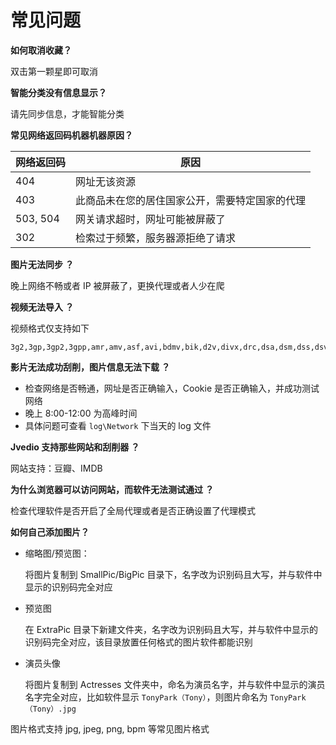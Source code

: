 # 常见问题

**如何取消收藏？**

双击第一颗星即可取消

**智能分类没有信息显示？**

请先同步信息，才能智能分类

**常见网络返回码机器机器原因？**

| 网络返回码 | 原因                                           |
| ---------- | ---------------------------------------------- |
| 404        | 网址无该资源                                   |
| 403        | 此商品未在您的居住国家公开，需要特定国家的代理 |
| 503, 504   | 网关请求超时，网址可能被屏蔽了                 |
| 302        | 检索过于频繁，服务器源拒绝了请求               |

**图片无法同步 ？**

晚上网络不畅或者 IP 被屏蔽了，更换代理或者人少在爬

**视频无法导入 ？**

视频格式仅支持如下

```
3g2,3gp,3gp2,3gpp,amr,amv,asf,avi,bdmv,bik,d2v,divx,drc,dsa,dsm,dss,dsv,evo,f4v,flc,fli,flic,flv,hdmov,ifo,ivf,m1v,m2p,m2t,m2ts,m2v,m4b,m4p,m4v,mkv,mp2v,mp4,mp4v,mpe,mpeg,mpg,mpls,mpv2,mpv4,mov,mts,ogm,ogv,pss,pva,qt,ram,ratdvd,rm,rmm,rmvb,roq,rpm,smil,smk,swf,tp,tpr,ts,vob,vp6,webm,wm,wmp,wmv
```

**影片无法成功刮削，图片信息无法下载 ？**

- 检查网络是否畅通，网址是否正确输入，Cookie 是否正确输入，并成功测试网络
- 晚上 8:00-12:00 为高峰时间
- 具体问题可查看 `log\Network` 下当天的 log 文件

**Jvedio 支持那些网站和刮削器 ？**

网站支持：豆瓣、IMDB

**为什么浏览器可以访问网站，而软件无法测试通过 ？**

检查代理软件是否开启了全局代理或者是否正确设置了代理模式

**如何自己添加图片？**

- 缩略图/预览图：

  将图片复制到 SmallPic/BigPic 目录下，名字改为识别码且大写，并与软件中显示的识别码完全对应

- 预览图

  在 ExtraPic 目录下新建文件夹，名字改为识别码且大写，并与软件中显示的识别码完全对应，该目录放置任何格式的图片软件都能识别

- 演员头像

  将图片复制到 Actresses 文件夹中，命名为演员名字，并与软件中显示的演员名字完全对应，比如软件显示 `TonyPark（Tony）`，则图片命名为 `TonyPark（Tony）.jpg`

图片格式支持 jpg, jpeg, png, bpm 等常见图片格式